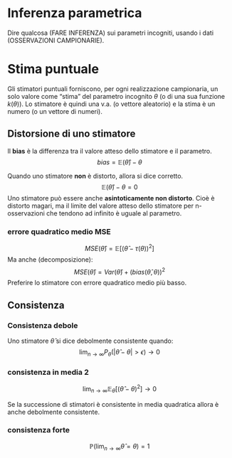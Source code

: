 # Inferenza parametrica

Dire qualcosa (FARE INFERENZA) sui parametri incogniti, usando
i dati (OSSERVAZIONI CAMPIONARIE).

# Stima puntuale 

Gli stimatori puntuali forniscono, per ogni realizzazione campionaria, un solo valore come “stima” del parametro incognito $\theta$ (o di una sua funzione $k(\theta)$). Lo stimatore è quindi una v.a. (o vettore aleatorio) e la stima è un numero (o un vettore di numeri).

 ## Distorsione di uno stimatore
 Il **bias** è  la differenza tra il valore atteso dello stimatore e il parametro.
 $$bias = \mathbb E(\hat \theta ) -\theta$$
 
  Quando uno stimatore **non** è distorto, allora si dice corretto.
  $$\mathbb E ( \hat \theta ) - \theta = 0 $$
 Uno stimatore può essere anche **asintoticamente non distorto**. Cioè è distorto magari, ma il limite del valore atteso dello stimatore per n-osservazioni che tendono ad infinito è uguale al parametro.
 
  ### errore quadratico medio MSE 
 $$MSE(\hat \theta) = \mathbb{E}[(\hat \theta - \tau(\theta))^2]$$
 Ma anche (decomposizione): 
 $$MSE(\hat \theta)=Var(\hat \theta)+(bias(\hat \theta,\theta))^2$$
Preferire lo stimatore con errore quadratico medio più basso.
 
## Consistenza 

### Consistenza debole
Uno stimatore $\hat \theta$ si dice debolmente consistente quando: $$\lim _ {n \rightarrow \infty} P_{\theta}(|\hat \theta - \theta|>\epsilon)\rightarrow 0$$
### consistenza in media 2
$$\lim _ {n \rightarrow \infty} \mathbb E _ \theta [(\hat \theta - \theta)^2]\rightarrow 0$$

Se  la successione di stimatori è consistente in media quadratica allora è anche debolmente consistente. 

 ### consistenza forte
$$\mathbb P (\lim _{n \rightarrow \infty} \hat \theta =\theta)=1$$
